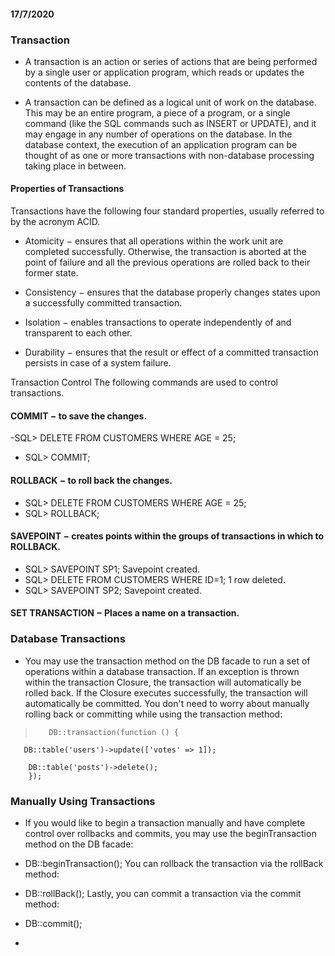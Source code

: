 #### 17/7/2020
### Transaction 
- A transaction is an action or series of actions that are being performed by a single user or application program, which reads or updates the contents of the database.

- A transaction can be defined as a logical unit of work on the database. This may be an entire program, a piece of a program, or a single command (like the SQL commands such as INSERT or UPDATE), and it may engage in any number of operations on the database. In the database context, the execution of an application program can be thought of as one or more transactions with non-database processing taking place in between.
#### Properties of Transactions
Transactions have the following four standard properties, usually referred to by the acronym ACID.

- Atomicity − ensures that all operations within the work unit are completed successfully. Otherwise, the transaction is aborted at the point of failure and all the previous operations are rolled back to their former state.

- Consistency − ensures that the database properly changes states upon a successfully committed transaction.

- Isolation − enables transactions to operate independently of and transparent to each other.

- Durability − ensures that the result or effect of a committed transaction persists in case of a system failure.

Transaction Control
The following commands are used to control transactions.

#### COMMIT − to save the changes.
-SQL> DELETE FROM CUSTOMERS
   WHERE AGE = 25;
- SQL> COMMIT;

#### ROLLBACK − to roll back the changes.
- SQL> DELETE FROM CUSTOMERS
   WHERE AGE = 25;
- SQL> ROLLBACK;

#### SAVEPOINT − creates points within the groups of transactions in which to ROLLBACK.
-  SQL> SAVEPOINT SP1;
 Savepoint created.
- SQL> DELETE FROM CUSTOMERS WHERE ID=1;
1 row deleted.
-  SQL> SAVEPOINT SP2;
Savepoint created.

#### SET TRANSACTION − Places a name on a transaction.


### Database Transactions
- You may use the transaction method on the DB facade to run a set of operations within a database transaction. If an exception is thrown within the transaction Closure, the transaction will automatically be rolled back. If the Closure executes successfully, the transaction will automatically be committed. You don't need to worry about manually rolling back or committing while using the transaction method:

>        DB::transaction(function () {
       DB::table('users')->update(['votes' => 1]);

        DB::table('posts')->delete();
        });

### Manually Using Transactions
- If you would like to begin a transaction manually and have complete control over rollbacks and commits, you may use the beginTransaction method on the DB facade:
- DB::beginTransaction();
You can rollback the transaction via the rollBack method:

- DB::rollBack();
Lastly, you can commit a transaction via the commit method:

- DB::commit();
- 